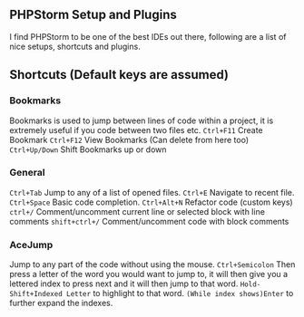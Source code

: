  
## PHPStorm Setup and Plugins ##
I find PHPStorm to be one of the best IDEs out there, following are a list of nice setups, shortcuts and plugins.

## Shortcuts (Default keys are assumed)
### Bookmarks
Bookmarks is used to jump between lines of code within a project, it is extremely useful if you code between two files etc.
`Ctrl+F11` Create Bookmark
`Ctrl+F12` View Bookmarks (Can delete from here too)
`Ctrl+Up/Down` Shift Bookmarks up or down

### General
`Ctrl+Tab` Jump to any of a list of opened files.
`Ctrl+E` Navigate to recent file.
`Ctrl+Space` Basic code completion.
`Ctrl+Alt+N` Refactor code (custom keys)
`ctrl+/` Comment/uncomment current line or selected block with line comments
`shift+ctrl+/` Comment/uncomment code with block comments 

### AceJump
Jump to any part of the code without using the mouse.
`Ctrl+Semicolon` Then press a letter of the word you would want to jump to, it will then give you a lettered index to press next and it will then jump to that word.
`Hold-Shift+Indexed Letter` to highlight to that word.
`(While index shows)Enter` to further expand the indexes.
